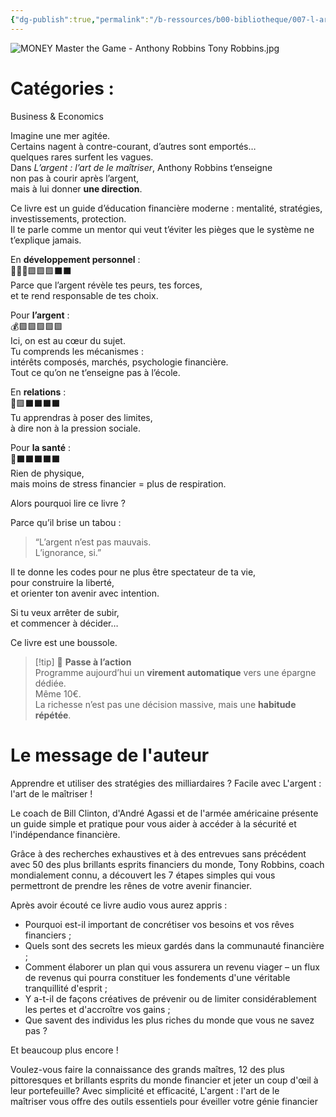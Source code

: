 ```yaml
---
{"dg-publish":true,"permalink":"/b-ressources/b00-bibliotheque/007-l-argent-l-art-de-le-maitriser-anthony-robbins-tony-robbins/","title":"MONEY Master the Game","tags":["📓Book"],"noteIcon":""}
---
```


![MONEY Master the Game - Anthony Robbins Tony Robbins.jpg](/img/user/B_RESSOURCES/B99_MEDIA/MONEY%20Master%20the%20Game%20-%20Anthony%20Robbins%20Tony%20Robbins.jpg)
# Catégories : 
Business & Economics

Imagine une mer agitée.  
Certains nagent à contre-courant, d’autres sont emportés…  
quelques rares surfent les vagues.  
Dans _L’argent : l’art de le maîtriser_, Anthony Robbins t’enseigne  
non pas à courir après l’argent,  
mais à lui donner **une direction**.

Ce livre est un guide d’éducation financière moderne : mentalité, stratégies, investissements, protection.  
Il te parle comme un mentor qui veut t’éviter les pièges que le système ne t’explique jamais.

En **développement personnel** :  
🦸🏽‍♂️🟪🟪🟪⬛️⬛️  
Parce que l’argent révèle tes peurs, tes forces,  
et te rend responsable de tes choix.

Pour **l’argent** :  
💰🟪🟪🟪🟪🟪  
Ici, on est au cœur du sujet.  
Tu comprends les mécanismes :  
intérêts composés, marchés, psychologie financière.  
Tout ce qu’on ne t’enseigne pas à l’école.

En **relations** :  
💖🟪⬛️⬛️⬛️⬛️  
Tu apprendras à poser des limites,  
à dire non à la pression sociale.

Pour **la santé** :  
🍏⬛️⬛️⬛️⬛️⬛️  
Rien de physique,  
mais moins de stress financier = plus de respiration.

Alors pourquoi lire ce livre ?

Parce qu’il brise un tabou :

> “L’argent n’est pas mauvais.  
> L’ignorance, si.”

Il te donne les codes pour ne plus être spectateur de ta vie,  
pour construire la liberté,  
et orienter ton avenir avec intention.

Si tu veux arrêter de subir,  
et commencer à décider…

Ce livre est une boussole.

> [!tip] 🚀 **Passe à l’action**  
> Programme aujourd’hui un **virement automatique** vers une épargne dédiée.  
> Même 10€.  
> La richesse n’est pas une décision massive, mais une **habitude répétée**.


# Le message de l'auteur
Apprendre et utiliser des stratégies des milliardaires ? Facile avec L'argent : l'art de le maîtriser !

Le coach de Bill Clinton, d'André Agassi et de l'armée américaine présente un guide simple et pratique pour vous aider à accéder à la sécurité et l'indépendance financière.

Grâce à des recherches exhaustives et à des entrevues sans précédent avec 50 des plus brillants esprits financiers du monde, Tony Robbins, coach mondialement connu, a découvert les 7 étapes simples qui vous permettront de prendre les rênes de votre avenir financier.

Après avoir écouté ce livre audio vous aurez appris :

- Pourquoi est-il important de concrétiser vos besoins et vos rêves financiers ;
- Quels sont des secrets les mieux gardés dans la communauté financière ;
- Comment élaborer un plan qui vous assurera un revenu viager – un flux de revenus qui pourra constituer les fondements d'une véritable tranquillité d'esprit ;
- Y a-t-il de façons créatives de prévenir ou de limiter considérablement les pertes et d'accroître vos gains ;
- Que savent des individus les plus riches du monde que vous ne savez pas ?

Et beaucoup plus encore !

Voulez-vous faire la connaissance des grands maîtres, 12 des plus pittoresques et brillants esprits du monde financier et jeter un coup d'œil à leur portefeuille? Avec simplicité et efficacité, L'argent : l'art de le maîtriser vous offre des outils essentiels pour éveiller votre génie financier